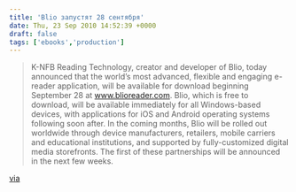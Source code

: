```yaml
---
title: 'Blio запустят 28 сентября'
date: Thu, 23 Sep 2010 14:52:39 +0000
draft: false
tags: ['ebooks','production']
---
```


> K-NFB Reading Technology, creator and developer of Blio, today announced that the world’s most advanced, flexible and engaging e-reader application, will be available for download beginning September 28 at www.blioreader.com. Blio, which is free to download, will be available immediately for all Windows-based devices, with applications for iOS and Android operating systems following soon after. In the coming months, Blio will be rolled out worldwide through device manufacturers, retailers, mobile carriers and educational institutions, and supported by fully-customized digital media storefronts. The first of these partnerships will be announced in the next few weeks.

[via](http://www.businesswire.com/news/home/20100915006132/en/Blio-Revolutionize-Digital-Reading-Experience-Launches-September)
